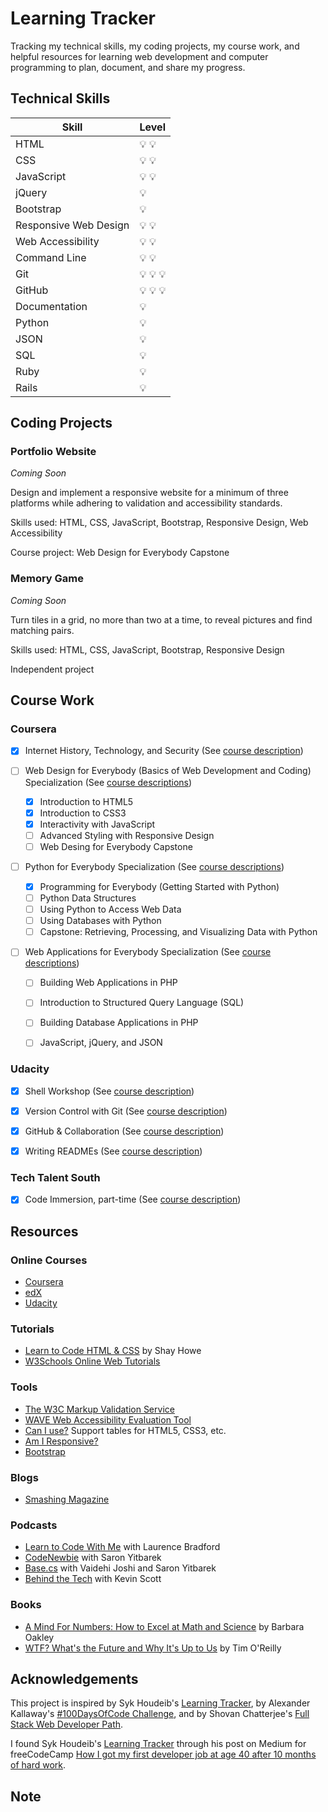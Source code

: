 # Learning Tracker

Tracking my technical skills, my coding projects, my course work, and helpful resources for learning web development and computer programming to plan, document, and share my progress.


## Technical Skills

Skill | Level
--- | ---
HTML | :bulb: :bulb:
CSS | :bulb: :bulb:
JavaScript | :bulb: :bulb:
jQuery | :bulb:
Bootstrap | :bulb:
Responsive Web Design | :bulb: :bulb:
Web Accessibility | :bulb: :bulb:
Command Line | :bulb: :bulb:
Git | :bulb: :bulb: :bulb:
GitHub | :bulb: :bulb: :bulb:
Documentation | :bulb:
Python | :bulb:
JSON | :bulb:
SQL | :bulb:
Ruby | :bulb:
Rails | :bulb:


## Coding Projects

### Portfolio Website

*Coming Soon*

Design and implement a responsive website for a minimum of three platforms while adhering to validation and accessibility standards. 

Skills used: HTML, CSS, JavaScript, Bootstrap, Responsive Design, Web Accessibility

Course project: Web Design for Everybody Capstone


### Memory Game

*Coming Soon*

Turn tiles in a grid, no more than two at a time, to reveal pictures and find matching pairs. 

Skills used: HTML, CSS, JavaScript, Bootstrap, Responsive Design

Independent project


## Course Work

### Coursera

- [x] Internet History, Technology, and Security
(See [course description](https://www.coursera.org/learn/internet-history))

- [ ] Web Design for Everybody (Basics of Web Development and Coding) Specialization
(See [course descriptions](https://www.coursera.org/specializations/web-design))
  - [X] Introduction to HTML5
  - [X] Introduction to CSS3
  - [X] Interactivity with JavaScript
  - [ ] Advanced Styling with Responsive Design
  - [ ] Web Desing for Everybody Capstone

- [ ] Python for Everybody Specialization
(See [course descriptions](https://www.coursera.org/specializations/python))
  - [X] Programming for Everybody (Getting Started with Python)
  - [ ] Python Data Structures
  - [ ] Using Python to Access Web Data
  - [ ] Using Databases with Python
  - [ ] Capstone: Retrieving, Processing, and Visualizing Data with Python

- [ ] Web Applications for Everybody Specialization
(See [course descriptions](https://www.coursera.org/specializations/web-applications))
  - [ ] Building Web Applications in PHP
  - [ ] Introduction to Structured Query Language (SQL)
  - [ ] Building Database Applications in PHP
  - [ ] JavaScript, jQuery, and JSON


### Udacity

- [X] Shell Workshop
(See [course description](https://www.udacity.com/course/shell-workshop--ud206))

- [X] Version Control with Git
(See [course description](https://www.udacity.com/course/version-control-with-git--ud123))

- [X] GitHub & Collaboration
(See [course description](https://www.udacity.com/course/github-collaboration--ud456))

- [X] Writing READMEs
(See [course description](https://www.udacity.com/course/writing-readmes--ud777))


### Tech Talent South

- [X] Code Immersion, part-time
(See [course description](https://www.techtalentsouth.com/courses/code-immersion/))


## Resources

### Online Courses

- [Coursera](https://www.coursera.org)
- [edX](https://www.edx.org)
- [Udacity](https://www.udacity.com)


### Tutorials

- [Learn to Code HTML & CSS](https://learn.shayhowe.com) by Shay Howe
- [W3Schools Online Web Tutorials](https://www.w3schools.com)


### Tools

- [The W3C Markup Validation Service](https://validator.w3.org)
- [WAVE Web Accessibility Evaluation Tool](https://wave.webaim.org)
- [Can I use?](https://caniuse.com) Support tables for HTML5, CSS3, etc.
- [Am I Responsive?](http://ami.responsivedesign.is)
- [Bootstrap](https://getbootstrap.com)


### Blogs

- [Smashing Magazine](https://www.smashingmagazine.com)


### Podcasts

- [Learn to Code With Me](https://learntocodewith.me/podcast/) with Laurence Bradford
- [CodeNewbie](https://www.codenewbie.org/podcast) with Saron Yitbarek
- [Base.cs](https://www.codenewbie.org/basecs) with Vaidehi Joshi and Saron Yitbarek
- [Behind the Tech](https://behindthetech.libsynpro.com) with Kevin Scott

### Books

- [A Mind For Numbers: How to Excel at Math and Science](https://barbaraoakley.com/books/a-mind-for-numbers/) by Barbara Oakley
- [WTF? What's the Future and Why It's Up to Us](https://www.oreilly.com/tim/wtf-book.html) by Tim O'Reilly


## Acknowledgements

This project is inspired by Syk Houdeib's [Learning Tracker](https://github.com/Syknapse/My-Learning-Tracker), by Alexander Kallaway's [#100DaysOfCode Challenge](https://github.com/kallaway/100-days-of-code), and by Shovan Chatterjee's [Full Stack Web Developer Path](https://github.com/shovanch/fullstack-web-developer-path).

I found Syk Houdeib's [Learning Tracker](https://github.com/Syknapse/My-Learning-Tracker) through his post on Medium for freeCodeCamp [How I got my first developer job at age 40 after 10 months of hard work](https://medium.freecodecamp.org/how-i-switched-careers-and-got-a-developer-job-in-10-months-a-true-story-b8895e855a8b).


## Note